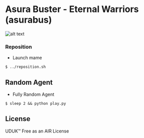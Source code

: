 # Asura Buster - Eternal Warriors (asurabus)

![alt text](https://raw.githubusercontent.com/soundbooze/soundbooze-mame/master/asurabus/logo.png "asurabus")

### Reposition

- Launch mame

```
$ ../reposition.sh
```

## Random Agent

- Fully Random Agent 

```
$ sleep 2 && python play.py
```

## License

UDUK™ Free as an AIR License
